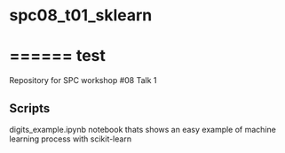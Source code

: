 # spc08_t01_sklearn
======
test
======

Repository for SPC workshop #08 Talk 1

Scripts
-------

digits_example.ipynb
  notebook thats shows an easy example of machine learning process with scikit-learn
